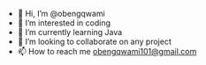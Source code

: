 - 👋 Hi, I’m @obengqwami
- 👀 I’m interested in coding
- 🌱 I’m currently learning Java
- 💞️ I’m looking to collaborate on any project
- 📫 How to reach me obengqwami101@gmail.com

<!---
obengqwami/obengqwami is a ✨ special ✨ repository because its `README.md` (this file) appears on your GitHub profile.
You can click the Preview link to take a look at your changes.
--->
